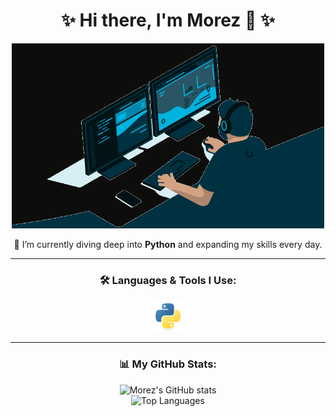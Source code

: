 <h1 align="center">✨ Hi there, I'm Morez 👋 ✨</h1>


<div align="center">
  <img src="https://raw.githubusercontent.com/Potential17/Potential17/master/user%20(2).gif" alt="Pixels Neon GIF" width="500">
</div>
<p align="center">   
  🌱 I’m currently diving deep into <strong>Python</strong> and expanding my skills every day.  
</p>

---

<h3 align="center">🛠️ Languages & Tools I Use:</h3>

<p align="center">
  <a href="https://www.python.org" target="_blank" rel="noreferrer">
    <img src="https://raw.githubusercontent.com/devicons/devicon/master/icons/python/python-original.svg" alt="Python" width="50" height="50"/>
  </a>
</p>

---

<h3 align="center">📊 My GitHub Stats:</h3>

<div align="center">
  <img src="https://github-readme-stats.vercel.app/api?username=Morez&show_icons=true&theme=radical" alt="Morez's GitHub stats" width="450" />
  <br/>
  <img src="https://github-readme-stats.vercel.app/api/top-langs/?username=Morez&layout=compact&theme=radical" alt="Top Languages" width="350" />
</div>




